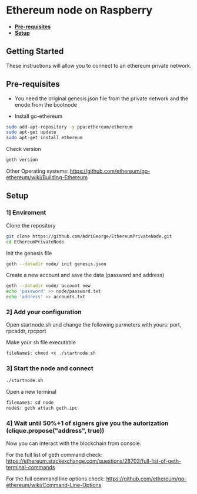 # Ethereum node on Raspberry

* **[Pre-requisites](#pre-requisites)**
* **[Setup](#setup)**

## Getting Started

These instructions will allow you to connect to an ethereum private network. 

## Pre-requisites

* You need the original genesis.json file from the private network and the enode from the bootnode

* Install go-ethereum


```sh
sudo add-apt-repository -y ppa:ethereum/ethereum
sudo apt-get update
sudo apt-get install ethereum
```

Check version
```sh
geth version
```

Other Operating systems: <https://github.com/ethereum/go-ethereum/wiki/Building-Ethereum>

## Setup
###  1]  Enviroment

Clone the repository
```sh
git clone https://github.com/AdriGeorge/EthereumPrivateNode.git
cd EthereumPrivateNode
```
Init the genesis file
```sh
geth --datadir node/ init genesis.json
```
Create a new account and save the data (password and address)
```sh
geth --datadir node/ account new
echo 'password' >> node/password.txt
echo 'address' >> accounts.txt
```

### 2] Add your configuration

Open startnode.sh and change the following parmeters with yours: port, rpcaddr, rpcport

Make your sh file executable
```sh
fileName$: chmod +x ./startnode.sh
```

###  3]  Start the node and connect

```sh
./startnode.sh
```

Open a new terminal

```sh
filename$: cd node
node$: geth attach geth.ipc
```


###  4]  Wait until 50%+1 of signers give you the autorization (clique.propose("address", true))

Now you can interact with the blockchain from console.

For the full list of geth command check: 
https://ethereum.stackexchange.com/questions/28703/full-list-of-geth-terminal-commands

For the full command line options check:
https://github.com/ethereum/go-ethereum/wiki/Command-Line-Options
